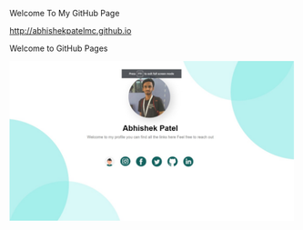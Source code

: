Welcome To My GitHub Page

http://abhishekpatelmc.github.io

Welcome to GitHub Pages

<img src="images/mypage.jpeg" width="500">

